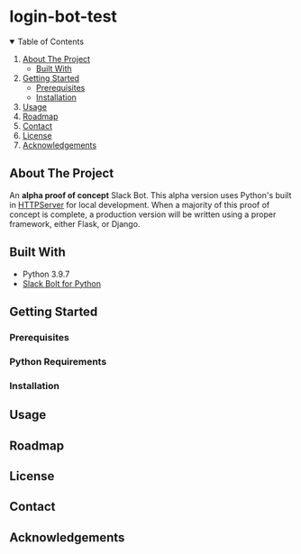 # login-bot-test
<!-- TABLE OF CONTENTS -->
<details open="open">
  <summary>Table of Contents</summary>
  <ol>
    <li>
      <a href="#about-the-project">About The Project</a>
      <ul>
        <li><a href="#built-with">Built With</a></li>
      </ul>
    </li>
    <li>
      <a href="#getting-started">Getting Started</a>
      <ul>
        <li><a href="#prerequisites">Prerequisites</a></li>
        <li><a href="#installation">Installation</a></li>
      </ul>
    </li>
    <li><a href="#usage">Usage</a></li>
    <li><a href="#roadmap">Roadmap</a></li>
    <li><a href="#contact">Contact</a></li>
    <li><a href="#license">License</a></li>
    <li><a href="#acknowledgements">Acknowledgements</a></li>
  </ol>
</details>

<!-- ABOUT THE PROJECT -->
## About The Project
An **alpha proof of concept** Slack Bot. This alpha version uses Python's built in 
[HTTPServer](https://docs.python.org/3/library/http.server.html) for local development. When a majority of this
proof of concept is complete, a production version will be written using a proper framework, either Flask, or Django.

## Built With
- Python 3.9.7
- [Slack Bolt for Python](https://api.slack.com/tools/bolt)

<!-- GETTING STARTED -->
## Getting Started
### Prerequisites
### Python Requirements
### Installation

<!-- USAGE EXAMPLES -->
## Usage

<!-- ROADMAP -->
## Roadmap

<!-- LICENSE -->
## License

<!-- CONTACT -->
## Contact

<!-- ACKNOWLEDGEMENTS -->
## Acknowledgements




